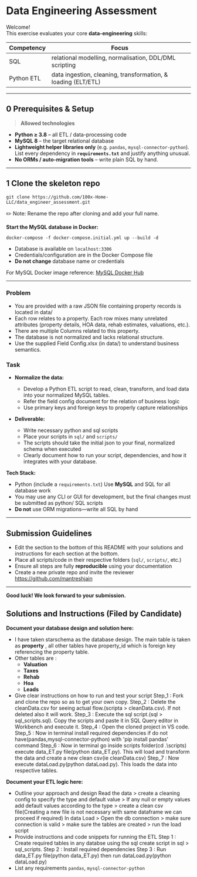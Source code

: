 # Data Engineering Assessment

Welcome!  
This exercise evaluates your core **data-engineering** skills:

| Competency | Focus                                                         |
| ---------- | ------------------------------------------------------------- |
| SQL        | relational modelling, normalisation, DDL/DML scripting        |
| Python ETL | data ingestion, cleaning, transformation, & loading (ELT/ETL) |

---

## 0 Prerequisites & Setup

> **Allowed technologies**

- **Python ≥ 3.8** – all ETL / data-processing code
- **MySQL 8** – the target relational database
- **Lightweight helper libraries only** (e.g. `pandas`, `mysql-connector-python`).  
  List every dependency in **`requirements.txt`** and justify anything unusual.
- **No ORMs / auto-migration tools** – write plain SQL by hand.

---

## 1 Clone the skeleton repo

```
git clone https://github.com/100x-Home-LLC/data_engineer_assessment.git
```

✏️ Note: Rename the repo after cloning and add your full name.

**Start the MySQL database in Docker:**

```
docker-compose -f docker-compose.initial.yml up --build -d
```

- Database is available on `localhost:3306`
- Credentials/configuration are in the Docker Compose file
- **Do not change** database name or credentials

For MySQL Docker image reference:
[MySQL Docker Hub](https://hub.docker.com/_/mysql)

---

### Problem

- You are provided with a raw JSON file containing property records is located in data/
- Each row relates to a property. Each row mixes many unrelated attributes (property details, HOA data, rehab estimates, valuations, etc.).
- There are multiple Columns related to this property.
- The database is not normalized and lacks relational structure.
- Use the supplied Field Config.xlsx (in data/) to understand business semantics.

### Task

- **Normalize the data:**

  - Develop a Python ETL script to read, clean, transform, and load data into your normalized MySQL tables.
  - Refer the field config document for the relation of business logic
  - Use primary keys and foreign keys to properly capture relationships

- **Deliverable:**
  - Write necessary python and sql scripts
  - Place your scripts in `sql/` and `scripts/`
  - The scripts should take the initial json to your final, normalized schema when executed
  - Clearly document how to run your script, dependencies, and how it integrates with your database.

**Tech Stack:**

- Python (include a `requirements.txt`)
  Use **MySQL** and SQL for all database work
- You may use any CLI or GUI for development, but the final changes must be submitted as python/ SQL scripts
- **Do not** use ORM migrations—write all SQL by hand

---

## Submission Guidelines

- Edit the section to the bottom of this README with your solutions and instructions for each section at the bottom.
- Place all scripts/code in their respective folders (`sql/`, `scripts/`, etc.)
- Ensure all steps are fully **reproducible** using your documentation
- Create a new private repo and invite the reviewer https://github.com/mantreshjain

---

**Good luck! We look forward to your submission.**

## Solutions and Instructions (Filed by Candidate)

**Document your database design and solution here:**

- I have taken starschema as the database design. The main table is taken as **property** , all other tables have property_id which is foreign key referencing the property    table.
- Other tables are :
    - **Valuation**
    - **Taxes**
    - **Rehab**
    - **Hoa**
    - **Leads**
- Give clear instructions on how to run and test your script
    Step_1 : Fork and clone the repo so as to get your own copy.
    Step_2 : Delete the cleanData.csv for seeing actual flow.(scripta > cleanData.csv). If not deleted also it will work.
    Step_3 : Execute the sql script.(sql > sql_scripts.sql). Copy the scripts and paste it in SQL Query editor in Workbench and execute it.
    Step_4 : Open the cloned project in VS code.
    Step_5 : Now in terminal install required dependencies if do not have(pandas,mysql-connector-python) with 'pip install pandas' command
    Step_6 : Now in terminal go inside scripts folder(cd .\scripts\) execute data_ET.py file(python data_ET.py). This will load and transform the data and create a new                   clean csv(ie cleanData.csv)
    Step_7 : Now execute dataLoad.py(python dataLoad.py). This loads the data into respective tables.
   
**Document your ETL logic here:**

- Outline your approach and design
      Read the data > create a cleaning config to specify the type and default value > If any null or empty values add default values according to the type > create a clean
      csv file(Creating a new file is not necessary with same dataframe we can proceed if required) 
      In data Load > Open the db connection > make sure connection is valid > make sure the tables are created > run the load script 
- Provide instructions and code snippets for running the ETL
  Step 1 : Create required tables in any databse using the sql create script in sql > sql_scripts.
  Step 2 : Install required dependencies
  Step 3 : Run  data_ET.py file(python data_ET.py) then run dataLoad.py(python dataLoad.py)
- List any requirements
    `pandas`, `mysql-connector-python` 
